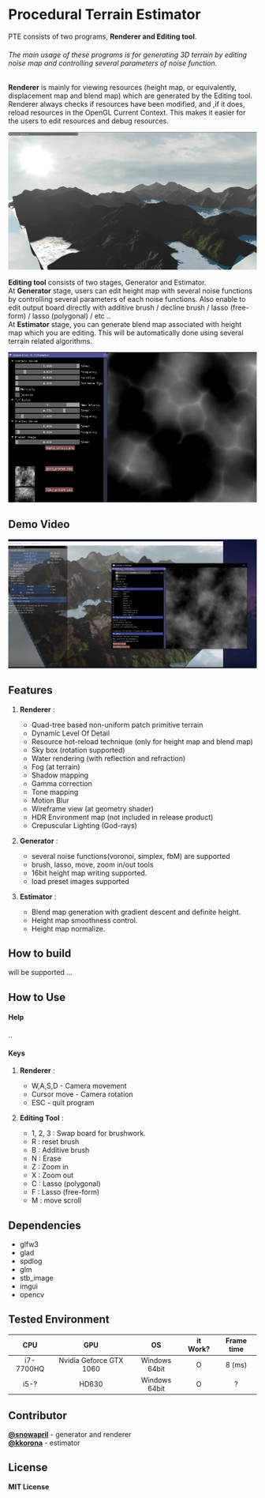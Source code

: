 # Procedural Terrain Estimator
PTE consists of two programs, **Renderer and Editing tool**. 

###### The main usage of these programs is for generating 3D terrain by editing noise map and controlling several parameters of noise function. 

**Renderer** is mainly for viewing resources (height map, or equivalently, displacement map and blend map) which are generated by the Editing tool. Renderer always checks if resources have been modified, and ,if it does, reload resources in the OpenGL Current Context. This makes it easier for the users to edit resources and debug resources.
<center><img src="./screenshot_renderer.JPG" width="640"></center>

**Editing tool** consists of two stages, Generator and Estimator.<br/>
At **Generator** stage, users can edit height map with several noise functions by controlling several parameters of each noise functions. Also enable to edit output board directly with additive brush / decline brush / lasso (free-form) / lasso (polygonal) / etc ..   <br/>
At **Estimator** stage, you can generate blend map associated with height map which you are editing.
This will be automatically done using several terrain related algorithms.
<center><img src="./screenshot_editing_tool.JPG" width="640"></center>

## Demo Video

[![Procedural-Terrain-Estimator-Demo-screenshot](./screenshot.JPG)](https://www.youtube.com/watch?v=1Ated5GNbYY)

## Features

1. **Renderer** :
	* Quad-tree based non-uniform patch primitive terrain
	* Dynamic Level Of Detail
	* Resource hot-reload technique (only for height map and blend map)
	* Sky box (rotation supported)
	* Water rendering (with reflection and refraction)
	* Fog (at terrain)
	* Shadow mapping
	* Gamma correction
	* Tone mapping
	* Motion Blur
	* Wireframe view (at geometry shader)
	* HDR Environment map (not included in release product)
	* Crepuscular Lighting (God-rays)
	
2. **Generator** :
	* several noise functions(voronoi, simplex, fbM) are supported
	* brush, lasso, move, zoom in/out tools
	* 16bit height map writing supported.
	* load preset images supported
	
3. **Estimator** :
	* Blend map generation with gradient descent and definite height.
	* Height map smoothness control.
	* Height map normalize.

## How to build
will be supported ...
## How to Use
#### Help
..
#### Keys
1. **Renderer** :
	* W,A,S,D - Camera movement
	* Cursor move - Camera rotation
	* ESC - quit program
	
2. **Editing Tool** :
	* 1, 2, 3 : Swap board for brushwork.
	* R : reset brush
	* B : Additive brush
	* N : Erase
	* Z : Zoom in
	* X : Zoom out
	* C : Lasso (polygonal)
	* F : Lasso (free-form)
	* M : move scroll

## Dependencies
* glfw3
* glad
* spdlog
* glm
* stb_image
* imgui
* opencv

## Tested Environment

| CPU  | GPU | OS    | it Work?  | Frame time |
|:-----:|:---:|:---------:|:------:|:------:|
| i7-7700HQ  | Nvidia Geforce GTX 1060 | Windows 64bit     | O | 8 (ms) |
| i5-? | HD630  | Windows 64bit      | O   | ? |

## Contributor
[**@snowapril**](https://github.com/Snowapril) - generator and renderer <br/>
[**@kkorona**](https://github.com/kkorona) - estimator

## License
**MIT License**

